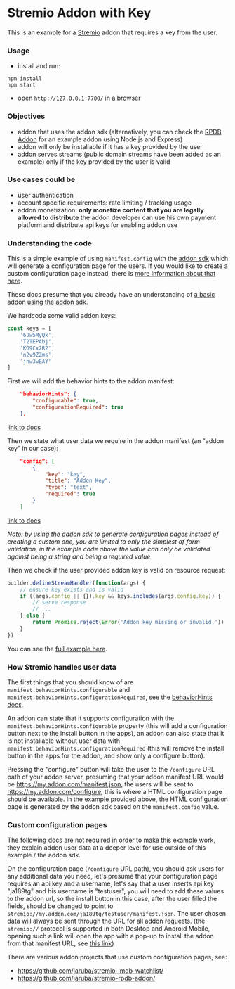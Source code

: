 # Stremio Addon with Key

This is an example for a [Stremio](https://stremio.com/) addon that requires a key from the user.

### Usage

- install and run:
```
npm install
npm start
```
- open `http://127.0.0.1:7700/` in a browser

### Objectives

- addon that uses the addon sdk (alternatively, you can check the [RPDB Addon](https://github.com/jaruba/stremio-rpdb-addon) for an example addon using Node.js and Express)
- addon will only be installable if it has a key provided by the user
- addon serves streams (public domain streams have been added as an example) only if the key provided by the user is valid

### Use cases could be

- user authentication
- account specific requirements: rate limiting / tracking usage
- addon monetization: **only monetize content that you are legally allowed to distribute** the addon developer can use his own payment platform and distribute api keys for enabling addon use

### Understanding the code

This is a simple example of using `manifest.config` with the [addon sdk](https://github.com/Stremio/stremio-addon-sdk) which will generate a configuration page for the users. If you would like to create a custom configuration page instead, there is [more information about that here](#custom-configuration-pages).

These docs presume that you already have an understanding of [a basic addon using the addon sdk](https://github.com/Stremio/addon-helloworld).

We hardcode some valid addon keys:
```javascript
const keys = [
    '6Jw5MyQx',
    'T2TEPAbj',
    'KG9Cx2R2',
    'n2v9ZZms',
    'jhw3wEAY'
]
```

First we will add the behavior hints to the addon manifest:
```json
    "behaviorHints": {
        "configurable": true,
        "configurationRequired": true
    },
```
[link to docs](https://github.com/Stremio/stremio-addon-sdk/blob/master/docs/api/responses/manifest.md#other-metadata)

Then we state what user data we require in the addon manifest (an "addon key" in our case):
```json
    "config": [
        {
            "key": "key",
            "title": "Addon Key",
            "type": "text",
            "required": true
        }
    ]
```
[link to docs](https://github.com/Stremio/stremio-addon-sdk/blob/master/docs/api/responses/manifest.md#user-data)

*Note: by using the addon sdk to generate configuration pages instead of creating a custom one, you are limited to only the simplest of form validation, in the example code above the value can only be validated against being a string and being a required value*

Then we check if the user provided addon key is valid on resource request:
```javascript
builder.defineStreamHandler(function(args) {
    // ensure key exists and is valid
    if ((args.config || {}).key && keys.includes(args.config.key)) {
        // serve response
        // ...
    } else {
        return Promise.reject(Error('Addon key missing or invalid.'))
    }
})
```

You can see the [full example here](https://github.com/Stremio/stremio-addon-with-key/blob/main/addon.js).

### How Stremio handles user data

The first things that you should know of are `manifest.behaviorHints.configurable` and `manifest.behaviorHints.configurationRequired`, see the [behaviorHints docs](https://github.com/Stremio/stremio-addon-sdk/blob/master/docs/api/responses/manifest.md#other-metadata).

An addon can state that it supports configuration with the `manifest.behaviorHints.configurable` property (this will add a configuration button next to the install button in the apps), an addon can also state that it is not installable without user data with `manifest.behaviorHints.configurationRequired` (this will remove the install button in the apps for the addon, and show only a configure button).

Pressing the "configure" button will take the user to the `/configure` URL path of your addon server, presuming that your addon manifest URL would be https://my.addon.com/manifest.json, the users will be sent to https://my.addon.com/configure, this is where a HTML configuration page should be available. In the example provided above, the HTML configuration page is generated by the addon sdk based on the `manifest.config` value.

### Custom configuration pages

The following docs are not required in order to make this example work, they explain addon user data at a deeper level for use outside of this example / the addon sdk.

On the configuration page (`/configure` URL path), you should ask users for any additional data you need, let's presume that your configuration page requires an api key and a username, let's say that a user inserts api key "ja189tg" and his username is "testuser", you will need to add these values to the addon url, so the install button in this case, after the user filled the fields, should be changed to point to `stremio://my.addon.com/ja189tg/testuser/manifest.json`. The user chosen data will always be sent through the URL for all addon requests. (the `stremio://` protocol is supported in both Desktop and Android Mobile, opening such a link will open the app with a pop-up to install the addon from that manifest URL, see [this link](https://github.com/Stremio/stremio-addon-sdk/blob/6ec2a1b7e9731688eee7329f6ee097f7bdc5d3c0/docs/deep-links.md#to-addons))

There are various addon projects that use custom configuration pages, see:
- https://github.com/jaruba/stremio-imdb-watchlist/
- https://github.com/jaruba/stremio-rpdb-addon/
